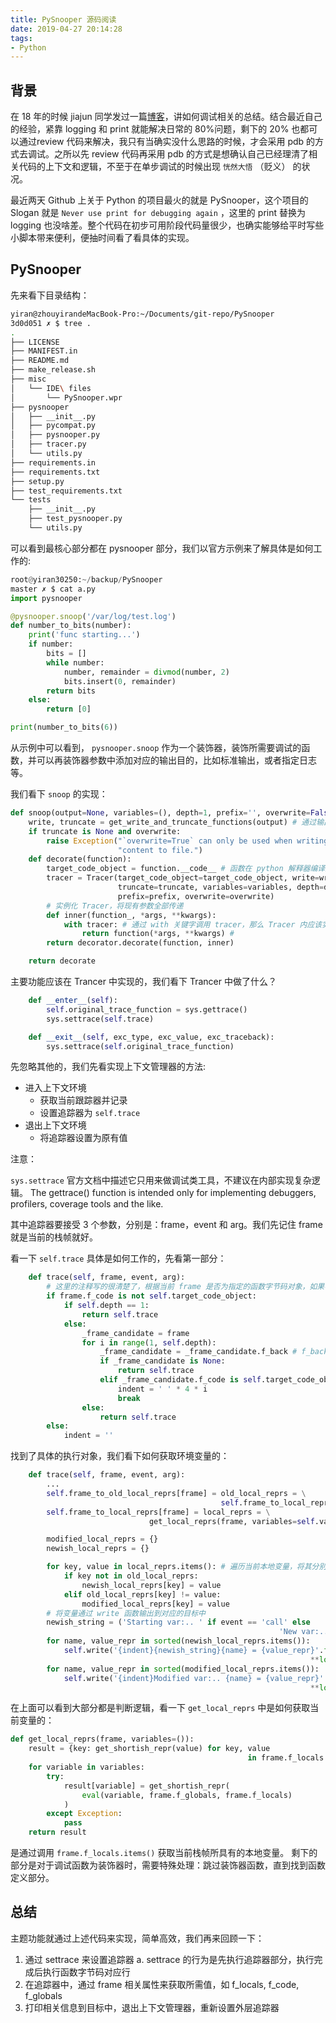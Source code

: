 ```yaml
---
title: PySnooper 源码阅读
date: 2019-04-27 20:14:28
tags:
- Python
---
```



## 背景

在 18 年的时候 jiajun 同学发过一篇[博客](https://jiajunhuang.com/articles/2018_05_08-how_to_debug.md.html)，讲如何调试相关的总结。结合最近自己的经验，紧靠 logging 和 print 就能解决日常的 80%问题，剩下的 20% 也都可以通过review 代码来解决，我只有当确实没什么思路的时候，才会采用 pdb 的方式去调试。之所以先 review 代码再采用 pdb 的方式是想确认自己已经理清了相关代码的上下文和逻辑，不至于在单步调试的时候出现 `恍然大悟` （贬义） 的状况。

最近两天 Github 上关于 Python 的项目最火的就是 PySnooper，这个项目的 Slogan 就是 `Never use print for debugging again` ，这里的 print 替换为 logging 也没啥差。整个代码在初步可用阶段代码量很少，也确实能够给平时写些小脚本带来便利，便抽时间看了看具体的实现。


## PySnooper

先来看下目录结构：

```bash
yiran@zhouyirandeMacBook-Pro:~/Documents/git-repo/PySnooper
3d0d051 ✗ $ tree .
.
├── LICENSE
├── MANIFEST.in
├── README.md
├── make_release.sh
├── misc
│   └── IDE\ files
│       └── PySnooper.wpr
├── pysnooper
│   ├── __init__.py
│   ├── pycompat.py
│   ├── pysnooper.py
│   ├── tracer.py
│   └── utils.py
├── requirements.in
├── requirements.txt
├── setup.py
├── test_requirements.txt
└── tests
    ├── __init__.py
    ├── test_pysnooper.py
    └── utils.py
```

可以看到最核心部分都在 pysnooper 部分，我们以官方示例来了解具体是如何工作的:

```python
root@yiran30250:~/backup/PySnooper
master ✗ $ cat a.py
import pysnooper

@pysnooper.snoop('/var/log/test.log')
def number_to_bits(number):
    print('func starting...')
    if number:
        bits = []
        while number:
            number, remainder = divmod(number, 2)
            bits.insert(0, remainder)
        return bits
    else:
        return [0]

print(number_to_bits(6))
```

从示例中可以看到， `pysnooper.snoop` 作为一个装饰器，装饰所需要调试的函数，并可以再装饰器参数中添加对应的输出目的，比如标准输出，或者指定日志等。

我们看下 `snoop` 的实现：

```python
def snoop(output=None, variables=(), depth=1, prefix='', overwrite=False):
    write, truncate = get_write_and_truncate_functions(output) # 通过输出目标获取 write 函数
    if truncate is None and overwrite:
        raise Exception("`overwrite=True` can only be used when writing "
                        "content to file.")
    def decorate(function):
        target_code_object = function.__code__ # 函数在 python 解释器编译后的字节码对象
        tracer = Tracer(target_code_object=target_code_object, write=write,
                        truncate=truncate, variables=variables, depth=depth,
                        prefix=prefix, overwrite=overwrite)
        # 实例化 Tracer，将现有参数全部传递
        def inner(function_, *args, **kwargs):
            with tracer: # 通过 with 关键字调用 tracer，那么 Tracer 内应该实现了上下文管理器的 `__enter__` 和 `__exit__` 方法
                return function(*args, **kwargs) #
        return decorator.decorate(function, inner)

    return decorate
```

主要功能应该在 Trancer 中实现的，我们看下 Trancer 中做了什么？

```python
    def __enter__(self):
        self.original_trace_function = sys.gettrace()
        sys.settrace(self.trace)

    def __exit__(self, exc_type, exc_value, exc_traceback):
        sys.settrace(self.original_trace_function)
```

先忽略其他的，我们先看实现上下文管理器的方法:
* 进入上下文环境
    * 获取当前跟踪器并记录
    * 设置追踪器为 `self.trace`
* 退出上下文环境
    * 将追踪器设置为原有值

注意：

`sys.settrace` 官方文档中描述它只用来做调试类工具，不建议在内部实现复杂逻辑。
The gettrace() function is intended only for implementing debuggers, profilers, coverage tools and the like.

其中追踪器要接受 3 个参数，分别是：frame，event 和 arg。我们先记住 frame就是当前的栈帧就好。


看一下 `self.trace` 具体是如何工作的，先看第一部分：

```python
    def trace(self, frame, event, arg):
        # 这里的注释写的很清楚了，根据当前 frame 是否为指定的函数字节码对象，如果不是且深度为 1，则直接返回 trace，如果指定了追踪深度，则不断循环，直到追踪到指定函数字节码对象
        if frame.f_code is not self.target_code_object:
            if self.depth == 1:
                return self.trace
            else:
                _frame_candidate = frame
                for i in range(1, self.depth):
                    _frame_candidate = _frame_candidate.f_back # f_back 为当前栈帧的上一个栈帧，便于在当前代码执行完成后可以调回之前代码继续执行
                    if _frame_candidate is None:
                        return self.trace
                    elif _frame_candidate.f_code is self.target_code_object:
                        indent = ' ' * 4 * i
                        break
                else:
                    return self.trace
        else:
            indent = ''
```

找到了具体的执行对象，我们看下如何获取环境变量的：

```python
    def trace(self, frame, event, arg):
        ...
        self.frame_to_old_local_reprs[frame] = old_local_reprs = \
                                               self.frame_to_local_reprs[frame] # 标记当前变量为现有变量
        self.frame_to_local_reprs[frame] = local_reprs = \
                               get_local_reprs(frame, variables=self.variables) # 获取当前变量

        modified_local_reprs = {}
        newish_local_reprs = {}

        for key, value in local_reprs.items(): # 遍历当前本地变量，将其分别放置为新变量和修改变量列表中
            if key not in old_local_reprs:
                newish_local_reprs[key] = value
            elif old_local_reprs[key] != value:
                modified_local_reprs[key] = value
        # 将变量通过 write 函数输出到对应的目标中
        newish_string = ('Starting var:.. ' if event == 'call' else
                                                            'New var:....... ')
        for name, value_repr in sorted(newish_local_reprs.items()):
            self.write('{indent}{newish_string}{name} = {value_repr}'.format(
                                                                   **locals()))
        for name, value_repr in sorted(modified_local_reprs.items()):
            self.write('{indent}Modified var:.. {name} = {value_repr}'.format(
                                                                   **locals()))
```

在上面可以看到大部分都是判断逻辑，看一下 `get_local_reprs` 中是如何获取当前变量的：

```python
def get_local_reprs(frame, variables=()):
    result = {key: get_shortish_repr(value) for key, value
                                                     in frame.f_locals.items()}
    for variable in variables:
        try:
            result[variable] = get_shortish_repr(
                eval(variable, frame.f_globals, frame.f_locals)
            )
        except Exception:
            pass
    return result
```

是通过调用 `frame.f_locals.items()` 获取当前栈帧所具有的本地变量。
剩下的部分是对于调试函数为装饰器时，需要特殊处理：跳过装饰器函数，直到找到函数定义部分。

## 总结

主题功能就通过上述代码来实现，简单高效，我们再来回顾一下：
1. 通过 settrace 来设置追踪器
    a. settrace 的行为是先执行追踪器部分，执行完成后执行函数字节码对应行
2. 在追踪器中，通过 frame 相关属性来获取所需值，如 f_locals, f_code, f_globals
3. 打印相关信息到目标中，退出上下文管理器，重新设置外层追踪器


